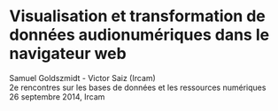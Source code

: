# Visualisation et transformation de données audionumériques dans le navigateur web


Samuel Goldszmidt - Victor Saiz (Ircam)  
2e rencontres sur les bases de données et les ressources numériques  
26 septembre 2014, Ircam  


